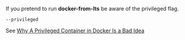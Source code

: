 If you pretend to run **docker-from-lts** be aware of the privileged flag.
```
--privileged 
```
See [Why A Privileged Container in Docker Is a Bad Idea](https://www.trendmicro.com/en_us/research/19/l/why-running-a-privileged-container-in-docker-is-a-bad-idea.html)